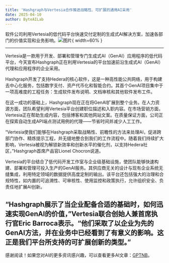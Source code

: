 ```yaml
---
title: 'Hashgraph与Vertesia合作推进战略性、可扩展的通用AI采用'
date: 2025-04-10
author: ByteAILab
---
```


软件公司利用Vertesia的低代码平台快速交付定制的生成式AI解决方案，加速各部门的价值实现和业务影响。![图片](https://ai-techpark.com/wp-content/uploads/Hashgraph.jpg){ width=60% }

---
Vertesia是一款用于开发、部署和管理专门生成式AI（GenAI）应用程序的低代码平台，今天宣布Hashgraph正在利用Vertesia的平台加速前沿生成式AI（GenAI）代理和应用程序的企业采用。

Hashgraph开发了支持Hedera的核心软件，这是一种高性能公共网络，用于构建去中心化服务，包括数字支付、资产代币化和智能合约。其首个GenAI项目集中于一项高难度的工程任务：生成软件发布说明、文档审核和其他软件发布工件。

在这一成功的基础上，Hashgraph现在正在将GenAI扩展到整个业务。在人力资源方面，团队希望利用Vertesia平台创建职位描述和入职内容。在市场营销方面，Vertesia正在帮助生成内容，包括博客和其他网站文案。在质量保证方面，公司正在探索自动生成API端点测试用例的代理——节省时间并减少人工工作。

“Vertesia使我们能够在Hashgraph采取战略性、前瞻性的方法来处理AI，促进跨部门协作、精炼提示工程，并无缝地整合到我们的工作流程中。随着我们持续扩大影响，Vertesia被视为解锁新效率和创新水平的催化剂，以支持Hedera社区，”Hashgraph首席产品官Lionel Chocron说道。

Vertesia的平台结合了低代码开发工作室与企业级基础设施，使团队能够快速构建、部署和管理可投入生产的GenAI服务。其供应商无关的设计与现有企业系统无缝集成，利用特定领域的数据提供高度定制的输出。该平台还包括强大的治理和合规特性，如内置的可追溯性、可审核性、使用监控和政策执行，允许组织安全、负责任地扩展AI创新。

“Hashgraph展示了当企业配备合适的基础时，如何迅速实现GenAI的价值，”Vertesia联合创始人兼首席执行官Eric Barroca表示。“他们采取了以企业为先的GenAI方法，并在业务中已经看到了有意义的影响。这正是我们平台所支持的可扩展创新的类型。”
---
感谢阅读！如果您对AI的更多资讯感兴趣，可以查看更多AI文章：[GPTNB](https://gptnb.com)。